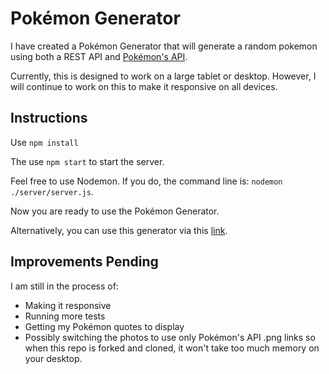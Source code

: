 # Pokémon Generator

I have created a Pokémon Generator that will generate a random pokemon using both a REST API and [Pokémon's API](https://pokeapi.co/).

Currently, this is designed to work on a large tablet or desktop. However, I will continue to work on this to make it responsive on all devices.

## Instructions

Use `npm install` 

The use `npm start` to start the server.

Feel free to use Nodemon. If you do, the command line is: `nodemon ./server/server.js`.

Now you are ready to use the Pokémon Generator.

Alternatively, you can use this generator via this [link](https://annatran96.github.io/pokemon-generator/).

## Improvements Pending

I am still in the process of:

- Making it responsive
- Running more tests
- Getting my Pokémon quotes to display
- Possibly switching the photos to use only Pokémon's API .png links so when this repo is forked and cloned, it won't take too much memory on your desktop.